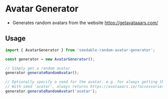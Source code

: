 # Avatar Generator

- Generates random avatars from the website https://getavataaars.com/

## Usage

```typescript
import { AvatarGenerator } from 'seedable-random-avatar-generator';

const generator = new AvatarGenerator();

// Simply get a random avatar
generator.generateRandomAvatar();

// Optionally specify a seed for the avatar. e.g. for always getting the same avatar for a user id.
// With seed 'avatar', always returns https://avataaars.io/?accessoriesType=Kurt&avatarStyle=Circle&clotheColor=Blue01&clotheType=Hoodie&eyeType=EyeRoll&eyebrowType=RaisedExcitedNatural&facialHairColor=Blonde&facialHairType=BeardMagestic&hairColor=Black&hatColor=White&mouthType=Sad&skinColor=Yellow&topType=ShortHairShortWaved
generator.generateRandomAvatar('avatar'); 

```